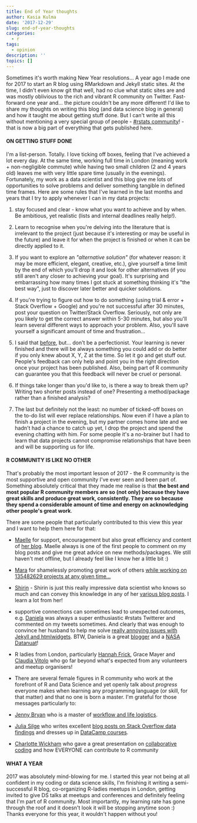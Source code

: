 ```yaml
---
title: End of Year thoughts
author: Kasia Kulma
date: '2017-12-29'
slug: end-of-year-thoughts
categories:
  - r
tags:
  - opinion
description: ''
topics: []
---
```


Sometimes it's worth making New Year resolutions... A year ago I made one for 2017 to start an R blog using RMarkdown and Jekyll static sites. At the time, I didn't even know git that well, had no clue what static sites are and was mostly oblivious to the rich and vibrant R community on Twitter. Fast-forward one year and... the picture couldn't be any more different! I'd like to share my thoughts on writing this blog (and data science blog in general) and how it taught me about getting stuff done. But I can't write all this without mentioning a very special group of people - [\#rstats community](https://twitter.com/search?q=%23rstats&src=typd)! - that is now a big part of everything that gets published here.

#### **ON GETTING STUFF DONE**

I'm a list-person. Totally. I love ticking off boxes, feeling that I've achieved a lot every day. At the same time, working full time in London (meaning work + non-negligible commute) while having two small children (2 and 4 years old) leaves me with very little spare time (usually in the evenings). Fortunately, my work as a data scientist and this blog give me lots of opportunities to solve problems and deliver something tangible in defined time frames. Here are some rules that I've learned in the last months and years that I try to apply whenever I can in my data projects:

1.  stay focused and clear - know what you want to achieve and by when. Be ambitious, yet realistic (lists and internal deadlines really help!).

2.  Learn to recognise when you're delving into the literature that is irrelevant to the project (just because it's interesting or may be useful in the future) and leave it for when the project is finished or when it can be directly applied to it.

3.  If you want to explore an *"alternative solution"* (for whatever reason: it may be more efficient, elegant, creative, etc.), give yourself a time limit by the end of which you'll drop it and look for other alternatives (if you still aren't any closer to achieving your goal). It's surprising and embarrassing how many times I got stuck at something thinking it's "the best way", just to discover later better and quicker solutions.

4.  If you're trying to figure out how to do something (using trial & error + Stack Overflow + Google) and you're not successful after 30 minutes, post your question on Twitter/Stack Overflow. Seriously, not only are you likely to get the correct answer within 5-30 minutes, but also you'll learn several different ways to approach your problem. Also, you'll save yourself a significant amount of time and frustration...

5.  I said that [before](https://kkulma.github.io/2017-08-13-friendships-among-top-r-twitterers/), but... don't be a perfectionist. Your learning is never finished and there will be always something you could add or do better if you only knew about X, Y, Z at the time. So let it go and get stuff out. People's feedback can only help and point you in the right direction once your project has been published. Also, being part of R community can guarantee you that this feedback will never be cruel or personal.

6.  If things take longer than you'd like to, is there a way to break them up? Writing two shorter posts instead of one? Presenting a method/package rather than a finished analysis?

7.  The last but definitely not the least: no number of ticked-off boxes on the to-do list will ever replace relationships. Now even if I have a plan to finish a project in the evening, but my partner comes home late and we hadn't had a chance to catch up yet, I drop the project and spend the evening chatting with him. For some people it's a no-brainer but I had to learn that data projects cannot compromise relationships that have been and will be supporting us for life.

#### **R COMMUNITY IS LIKE NO OTHER**

That's probably the most important lesson of 2017 - the R community is the most supportive and open community I've ever seen and been part of. Something absolutely critical that they made me realise is that **the best and most popular R community members are so (not only) because they have great skills and produce great work, consistently. They are so because they spend a considerable amount of time and energy on acknowledging other people's great work**.

There are some people that particularly contributed to this view this year and I want to help them here for that:

-   [Maelle](https://twitter.com/ma_salmon) for support, encouragement but also great efficiency and content of [her blog](http://www.masalmon.eu/). Maelle always is one of the first people to comment on my blog posts and give me great advice on new methods/packages. We still haven't met offline, but I already feel like I know her a little bit :)

-   [Mara](https://twitter.com/dataandme) for shamelessly promoting great work of others [while working on 135482629 projects at any given time...](https://ropensci.org/blog/2017/11/10/rprofile-mara-averick/)

-   [Shirin](https://twitter.com/ShirinGlander) - Shirin is just this really impressive data scientist who knows so much and can convey this knowledge in any of her [various blog posts](https://shirinsplayground.netlify.com/). I learn a lot from her!

-   supportive connections can sometimes lead to unexpected outcomes, e.g. [Daniela](https://twitter.com/d4tagirl) was always a super enthusiastic \#rstats Twitterer and commented on my tweets sometimes. And clearly that was enough to convince her husband to help me solve [really annoying issues with Jekyll and htmlwidgets](https://twitter.com/KKulma/status/899382021767737344). BTW, Daniela is a great [blogger](https://d4tagirl.com/) and a [NASA Datanuat](https://open.nasa.gov/explore/datanauts/)!

-   R ladies from London, particularly [Hannah Frick](https://twitter.com/hfcfrick), Grace Mayer and [Claudia Vitolo](https://twitter.com/clavitolo) who go far beyond what's expected from any volunteers and meetup organisers!

-   There are several female figures in R community who work at the forefront of R and Data Science and yet openly talk about *progress* everyone makes when learning any programming language (or skill, for that matter) and that no one is born a master. I'm grateful for those messages particularly to:
-   [Jenny Bryan](https://twitter.com/JennyBryan) who is a master of [workflow and life logistics](https://ropensci.org/blog/2017/12/08/rprofile-jenny-bryan/).
-   [Julia Silge](https://twitter.com/juliasilge) who writes excellent [blog posts on Stack Overflow data findings](https://stackoverflow.blog/authors/juliasilge/) and dresses up in [DataCamp courses](https://www.datacamp.com/instructors/juliasilge).
-   [Charlotte Wickham](https://twitter.com/CVWickham) who gave a great presentation on [collaborative coding](http://cwick.co.nz/talks/collab-code-user17/#/) and how EVERYONE can contribute to R community

#### **WHAT A YEAR**

2017 was absolutely mind-blowing for me. I started this year not being at all confident in my coding or data science skills, I'm finishing it writing a semi-successful R blog, co-organizing R-ladies meetups in London, getting invited to give DS talks at meetups and conferences and definitely feeling that I'm part of R community. Most importantly, my learning rate has gone through the roof and it doesn't look it will be stopping anytime soon :) Thanks everyone for this year, it wouldn't happen without you!

